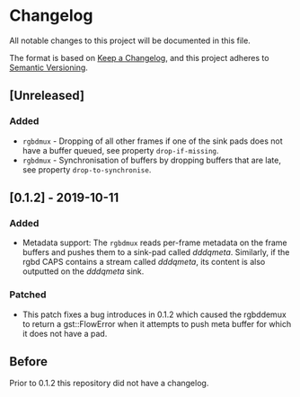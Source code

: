 # Changelog
All notable changes to this project will be documented in this file.

The format is based on [Keep a Changelog](https://keepachangelog.com/en/1.0.0/),
and this project adheres to [Semantic Versioning](https://semver.org/spec/v2.0.0.html).

## [Unreleased]

### Added
- `rgbdmux` - Dropping of all other frames if one of the sink pads does not have a buffer queued, see property `drop-if-missing`.
- `rgbdmux` - Synchronisation of buffers by dropping buffers that are late, see property `drop-to-synchronise`.

## [0.1.2] - 2019-10-11
### Added
- Metadata support: The `rgbdmux` reads per-frame metadata on the frame buffers and pushes them to a sink-pad called *dddqmeta*. Similarly, if the rgbd CAPS contains a stream called *dddqmeta*, its content is also outputted on the *dddqmeta* sink.

### Patched
- This patch fixes a bug introduces in 0.1.2 which caused the rgbddemux to return a gst::FlowError when it attempts to push meta buffer for which it does not have a pad.

## Before
Prior to 0.1.2 this repository did not have a changelog.

